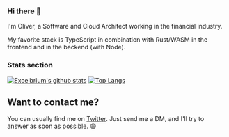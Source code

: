 ### Hi there 👋
I'm Oliver, a Software and Cloud Architect working in the financial industry.

My favorite stack is TypeScript in combination with Rust/WASM in the frontend and in the backend (with Node).

### Stats section
[![Excelbrium's github stats](https://github-readme-stats.vercel.app/api?username=excelbrium&count_private=true&show_icons=true&theme=tokyonight)](https://github.com/excelbrium) [![Top Langs](https://github-readme-stats.vercel.app/api/top-langs/?username=excelbrium&theme=tokyonight)](https://github.com/excelbrium)

## Want to contact me?
You can usually find me on [Twitter](https://twitter.com/oliverjumpertz).
Just send me a DM, and I'll try to answer as soon as possible. 😄

<!--
**excelbrium/excelbrium** is a ✨ _special_ ✨ repository because its `README.md` (this file) appears on your GitHub profile.

Here are some ideas to get you started:

- 🔭 I’m currently working on ...
- 🌱 I’m currently learning ...
- 👯 I’m looking to collaborate on ...
- 🤔 I’m looking for help with ...
- 💬 Ask me about ...
- 📫 How to reach me: ...
- 😄 Pronouns: ...
- ⚡ Fun fact: ...
-->
